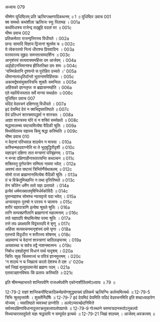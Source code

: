 अध्यायः 079

भीष्मेण युधिष्ठिरम् प्रति ऋत्विग्लक्षणादिकथनम् ॥ 1 ॥
युधिष्ठिर उवाच 	001  
क्व समर्थाः कथंशीला ऋत्विजः स्युः पितामह ।	001a  
कथंविधाश्च राजेन्द्र तद्ब्रूहि वदतां वर ॥	001c  
भीष्म उवाच 	002  
प्रतिकर्मपरा राजन्वृत्तिरस्य विधीयते ।	002a  
छन्दः सामादि विज्ञाय द्विजानां श्रुतमेव च ॥	002c  
ये त्वेकरतयो नित्यं धीराश्च प्रियवादिनः ।	003a  
परस्परस्य सुहृदः समन्तात्समदर्शिनः ॥	003c  
आनृशंस्यं सत्यवाक्यमहिंसा दम आर्जवम् ।	004a  
अद्रोहोऽनभिमानश्च ह्रीस्तितिक्षा दमः शमः ॥	004c  
\'यस्मिन्नेतानि दृश्यन्ते स पुरोहित उच्यते ।\'	005a  
धीमान्सत्यधृतिर्दान्तो भूतानामविहिंसकः ।	005c  
अकामद्वेषसंयुक्तस्त्रिभिः शुक्लैः समन्वितः ॥	005e  
अहिंसको ज्ञानतृप्तः स ब्रह्मासनमर्हति ।	006a  
एते महर्त्विजस्तात सर्वे मान्या यथार्हतः ॥	006c  
युधिष्ठिर उवाच 	007  
यदिदं वेदवचनं दक्षिणासु विधीयते ।	007a  
इदं देयमिदं देयं न क्वचिद्व्यवतिष्ठते ॥	007c  
देयं प्रतिधनं शास्त्रमापद्धर्मा न शास्त्रतः ।	008a  
आज्ञा शास्त्रस्य घोरे यं न शक्तिं समवेक्षते ॥	008c  
श्रद्धामालम्ब्य यष्टव्यमित्येषा वैदिकी श्रुतिः ।	009a  
मिथ्योपेतस्य यज्ञस्य किमु श्रद्धा करिष्यति ॥	009c  
भीष्म उवाच 	010  
न वेदानां परिभवान्न शाठ्येन न मायया ।	010a  
कश्चिन्महदवाप्नोति मा ते भूद्बुद्धिरीदृशी ॥	010c  
यज्ञाङ्गं दक्षिणा तात मन्त्राणां परिबृंहणम् ।	011a  
न मन्त्रा दक्षिणाहीनास्तारयन्ति कथञ्चन ॥	011c  
शक्तिस्तु पूर्णपात्रेण सम्मिता नावमा भवेत् ।	012a  
अवश्यं तात यष्टव्यं त्रिभिर्वर्णैर्यथाबलम् ॥	012c  
सोमो राजा ब्राह्मणानामित्येषा वैदिकी श्रुतिः ।	013a  
तं च विक्रेतुमिच्छन्ति न तथा वृत्तिरिष्यते ॥	013c  
तेन क्रीतेन धर्मेण ततो यज्ञः प्रतायते ।	014a  
इत्येवं धर्ममाख्यातमृषिभिर्धर्मकोविदैः ॥	014c  
पुमान्यज्ञश्च सोमश्च न्यायवृत्तो यदा भवेत् ।	015a  
अन्यायवृत्तः पुरुषो न परस्य न चात्मनः ॥	015c  
शरीरं यज्ञपात्राणि इत्येषा श्रूयते श्रुतिः ।	016a  
तानि सम्यक्प्रणीतानि ब्राह्मणानां महात्मनाम् ॥	016c  
तपो यज्ञादपि श्रेष्ठमित्येषा परमा श्रुतिः ।	017a  
तत्ते तपः प्रवक्ष्यामि विद्वंस्तदपि मे शृणु ॥	017c  
अहिंसा सत्यवचनमानृशंस्यं दमो घृणा ।	018a  
एतत्तपो विदुर्धीरा न शरीरस्य शोषणम् ॥	018c  
अप्रामाण्यं च वेदानां शास्त्राणां चातिलङ्घनम् ।	019a  
अव्यवस्था च सर्वत्र तद्वै नाशनमात्मनः ॥	019c  
निबोध दशहोतॄणां विधानं पार्थ यादृशम् ।	020a  
चित्तिः स्रुक् चित्तमाज्यं च पवित्रं ज्ञानमुत्तमम् ।	020c  
\'न शाठ्यं न च जिह्मत्वं कालो देशश्च ते दश ॥\'	020e  
सर्वं जिह्मं मृत्युपदमार्जवं ब्रह्मणः पदम् ।	021a  
एतावाञ्ज्ञानविषयः किं प्रलापः करिष्यति ॥ 	021c  

इति श्रीमन्महाभारते शान्तिपर्वणि राजधर्मपर्वणि एकोनाशीतितमोऽध्यायः ॥ 79 ॥

12-79-2 राज्ञां शान्तिकपौष्टिकादिकर्मप्रयोगशुद्ध्याख्यं प्रतिकर्म ऋत्विग्भिः कर्तव्यमित्यर्थः ॥ 12-79-5 त्रिभिः श्रुतवृत्तवंशैः । शुक्लैर्निर्दोषैः ॥ 12-79-7 इदं देयमिदं देयमिति यदिदं वेदवचनमिति इति शब्दाध्याहारेण योज्यम् । व्यवतिष्ठते व्यवस्थां प्राप्नोति । अल्पेऽप्यपच्छेदनिमित्ते सर्वस्वदक्षिणाविधानादुत्तरक्रतुकलापलोपप्राप्तेः ॥ 12-79-9 गोःस्थाने चरुमात्रदानरूपोऽनुकल्पो मिथ्याचारस्तदुपेतो यज्ञः श्रद्धयापि न सम्पूर्यत इत्यर्थः ॥ 12-79-21 जिह्मं शाठ्यम् । आर्जवम् अवक्रत्वम् ॥
